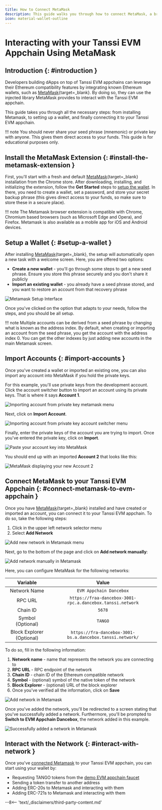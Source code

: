 ```yaml
---
title: How to Connect MetaMask
description: This guide walks you through how to connect MetaMask, a browser-based Ethereum wallet, to your Tanssi EVM appchain and how to transfer funds.
icon: material-wallet-outline
---
```


# Interacting with your Tanssi EVM Appchain Using MetaMask

## Introduction {: #introduction }

Developers building dApps on top of Tanssi EVM appchains can leverage their Ethereum compatibility features by integrating known Ethereum wallets, such as [MetaMask](https://metamask.io){target=\_blank}. By doing so, they can use the injected library MetaMask provides to interact with the Tanssi EVM appchain.

This guide takes you through all the necessary steps: from installing Metamask, to setting up a wallet, and finally connecting it to your Tanssi EVM appchain.

!!! note
    You should never share your seed phrase (mnemonic) or private key with anyone. This gives them direct access to your funds. This guide is for educational purposes only.

## Install the MetaMask Extension {: #install-the-metamask-extension }

First, you'll start with a fresh and default [MetaMask](https://metamask.io){target=\_blank} installation from the Chrome store. After downloading, installing, and initializing the extension, follow the **Get Started** steps to [setup the wallet](#setup-a-wallet). In there, you need to create a wallet, set a password, and store your secret backup phrase (this gives direct access to your funds, so make sure to store these in a secure place).

!!! note
    The Metamask browser extension is compatible with Chrome, Chromium based browsers (such as Microsoft Edge and Opera), and Firefox. Metamask is also available as a mobile app for iOS and Android devices.

## Setup a Wallet {: #setup-a-wallet }

After installing [MetaMask](https://metamask.io){target=\_blank}, the setup will automatically open a new task with a welcome screen. Here, you are offered two options:

- **Create a new wallet** - you'll go through some steps to get a new seed phrase. Ensure you store this phrase securely and you don't share it publicly
- **Import an existing wallet** - you already have a seed phrase stored, and you want to restore an account from that recovery phrase

![Metamask Setup Interface](/images/builders/toolkit/ethereum-api/wallets/metamask/metamask-1.webp)

Once you've clicked on the option that adapts to your needs, follow the steps, and you should be all setup.

!!! note
    Multiple accounts can be derived from a seed phrase by changing what is known as the address index. By default, when creating or importing an account from the seed phrase, you get the account with the address index 0. You can get the other indexes by just adding new accounts in the main Metamask screen.

## Import Accounts {: #import-accounts }

Once you've created a wallet or imported an existing one, you can also import any account into MetaMask if you hold the private keys.

For this example, you'll use private keys from the development account. Click the account switcher button to import an account using its private keys. That is where it says **Account 1**.

![Importing account from private key metamask menu](/images/builders/toolkit/ethereum-api/wallets/metamask/metamask-2.webp)

Next, click on **Import Account**.

![Importing account from private key account switcher menu](/images/builders/toolkit/ethereum-api/wallets/metamask/metamask-3.webp)

Finally, enter the private keys of the account you are trying to import. Once you've entered the private key, click on **Import**.

![Paste your account key into MetaMask](/images/builders/toolkit/ethereum-api/wallets/metamask/metamask-4.webp)

You should end up with an imported **Account 2** that looks like this:

![MetaMask displaying your new Account 2](/images/builders/toolkit/ethereum-api/wallets/metamask/metamask-5.webp)

## Connect MetaMask to your Tanssi EVM Appchain {: #connect-metamask-to-evm-appchain }

Once you have [MetaMask](https://metamask.io){target=\_blank} installed and have created or imported an account, you can connect it to your Tanssi EVM appchain. To do so, take the following steps:

1. Click in the upper left network selector menu
2. Select **Add Network**

![Add new network in Metamask menu](/images/builders/toolkit/ethereum-api/wallets/metamask/metamask-6.webp)

Next, go to the bottom of the page and click on **Add network manually**:

![Add network manually in Metamask](/images/builders/toolkit/ethereum-api/wallets/metamask/metamask-7.webp)

Here, you can configure MetaMask for the following networks:

|         Variable          |                           Value                            |
|:-------------------------:|:----------------------------------------------------------:|
|       Network Name        |                  `EVM Appchain Dancebox`                   |
|          RPC URL          | `https://fraa-dancebox-3001-rpc.a.dancebox.tanssi.network` |
|         Chain ID          |                           `5678`                           |
|     Symbol (Optional)     |                          `TANGO`                           |
| Block Explorer (Optional) | `https://fra-dancebox-3001-bs.a.dancebox.tanssi.network/`  |

To do so, fill in the following information:

1. **Network name** - name that represents the network you are connecting to
2. **RPC URL** - RPC endpoint of the network
3. **Chain ID** - chain ID of the Ethereum compatible network
4. **Symbol** - (optional) symbol of the native token of the network
5. **Block Explorer** - (optional) URL of the block explorer
6. Once you've verified all the information, click on **Save**

![Add network in Metamask](/images/builders/toolkit/ethereum-api/wallets/metamask/metamask-8.webp)

Once you've added the network, you'll be redirected to a screen stating that you've successfully added a network. Furthermore, you'll be prompted to **Switch to EVM Appchain Dancebox**, the network added in this example.

![Successfully added a network in Metamask](/images/builders/toolkit/ethereum-api/wallets/metamask/metamask-9.webp)

## Interact with the Network {: #interact-with-network }

Once you've [connected Metamask](#connect-metamask-to-evm-appchain) to your Tanssi EVM appchain, you can start using your wallet by:

- Requesting TANGO tokens from the [demo EVM appchain faucet](/builders/tanssi-network/testnet/demo-evm-appchain/#faucet)
- Sending a token transfer to another address
- Adding ERC-20s to Metamask and interacting with them
- Adding ERC-721s to Metamask and interacting with them

--8<-- 'text/_disclaimers/third-party-content.md'
